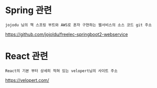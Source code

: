 # Spring 관련 
```
jojodu 님의 책 스프링 부트와 AWS로 혼자 구현하는 웹서비스의 소스 코드 git 주소
```
https://github.com/jojoldu/freelec-springboot2-webservice


# React 관련 

```
React의 기본 부터 상세히 적혀 있는 velopert님의 사이트 주소
```
https://velopert.com/